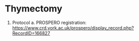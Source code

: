# Thymectomy

1. Protocol
  a. PROSPERO registration: https://www.crd.york.ac.uk/prospero/display_record.php?RecordID=166827
